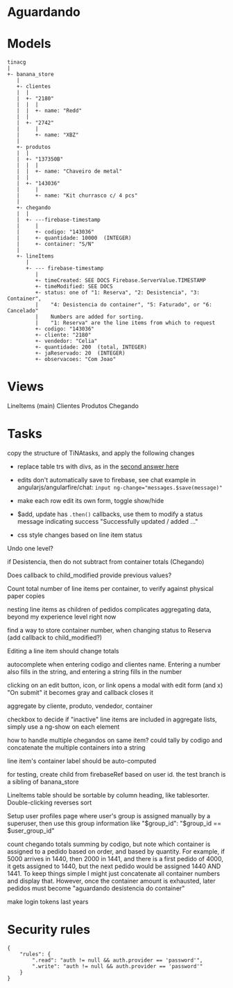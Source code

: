 # Aguardando



# Models

```
tinacg
|
+- banana_store
   |
   +- clientes
   |  |
   |  +- "2180"
   |  |  |
   |  |  +- name: "Redd"
   |  |
   |  +- "2742"
   |     |
   |     +- name: "XBZ"
   |
   +- produtos
   |  |
   |  +- "137350B"
   |  |  |
   |  |  +- name: "Chaveiro de metal"
   |  |
   |  +- "143036"
   |     |
   |     +- name: "Kit churrasco c/ 4 pcs"
   |
   +- chegando
   |  |
   |  +- ---firebase-timestamp
   |     |
   |     +- codigo: "143036"
   |     +- quantidade: 10000  (INTEGER)
   |     +- container: "S/N"
   |  
   +- lineItems
      |
      +- --- firebase-timestamp
         |
         +- timeCreated: SEE DOCS Firebase.ServerValue.TIMESTAMP
         +- timeModified: SEE DOCS
         +- status: one of "1: Reserva", "2: Desistencia", "3: Container",
         |    "4: Desistencia do container", "5: Faturado", or "6: Cancelado"
         |    Numbers are added for sorting.
         |    "1: Reserva" are the line items from which to request
         +- codigo: "143036"
         +- cliente: "2180"
         +- vendedor: "Celia"
         +- quantidade: 200  (total, INTEGER)
         +- jaReservado: 20  (INTEGER)
         +- observacoes: "Com Joao"
```         

# Views

LineItems (main)
Clientes
Produtos
Chegando

# Tasks

copy the structure of TiNAtasks, and apply the following changes

* replace table trs with divs, as in the [second answer here](http://stackoverflow.com/questions/4035966/create-a-html-table-where-each-tr-is-a-form)

* edits don't automatically save to firebase, see chat example in angularjs/angularfire/chat: `input ng-change="messages.$save(message)"`

* make each row edit its own form, toggle show/hide

* $add, update has `.then()` callbacks, use them to modify a status message indicating success "Successfully updated / added ..."

* css style changes based on line item status

Undo one level?

if Desistencia, then do not subtract from container totals (Chegando)

Does callback to child_modified provide previous values?

Count total number of line items per container, to verify against physical
paper copies

nesting line items as children of pedidos complicates aggregating data, beyond
my experience level right now

find a way to store container number, when changing status to Reserva (add
callback to child_modified?)

Editing a line item should change totals

autocomplete when entering codigo and clientes name. Entering a number also
fills in the string, and entering a string fills in the number

clicking on an edit button, icon, or link opens a modal with edit form (and x)
"On submit" it becomes gray and callback closes it

aggregate by cliente, produto, vendedor, container

checkbox to decide if "inactive" line items are included in aggregate lists,
simply use a ng-show on each element

how to handle multiple chegandos on same item? could tally by codigo and
concatenate the multiple containers into a string

line item's container label should be auto-computed

for testing, create child from firebaseRef based on user id.
the test branch is a sibling of banana_store

LineItems table should be sortable by column heading, like tablesorter.
Double-clicking reverses sort

Setup user profiles page where user's group is assigned manually by a
superuser, then use this group information like
"$group_id": "$group_id == $user_group_id"

count chegando totals summing by codigo, but note which container is assigned
to a pedido based on order, and based by quantity. For example, if 5000 arrives
in 1440, then 2000 in 1441, and there is a first pedido of 4000, it gets
assigned to 1440, but the next pedido would be assigned 1440 AND 1441. To keep
things simple I might just concatenate all container numbers and display that.
However, once the container amount is exhausted, later pedidos must become
"aguardando desistencia do container"

make login tokens last years

# Security rules

```
{
    "rules": {
        ".read": "auth != null && auth.provider == 'password'",
        ".write": "auth != null && auth.provider == 'password'"
    }
}
```